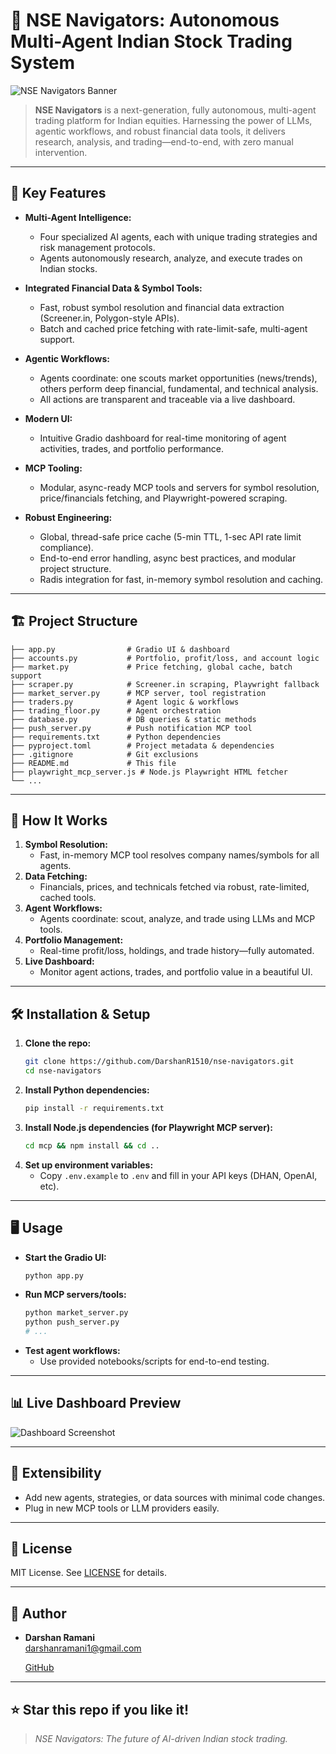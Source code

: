 # 🚀 NSE Navigators: Autonomous Multi-Agent Indian Stock Trading System

![NSE Navigators Banner](https://user-images.githubusercontent.com/your-banner-image.png)

> **NSE Navigators** is a next-generation, fully autonomous, multi-agent trading platform for Indian equities. Harnessing the power of LLMs, agentic workflows, and robust financial data tools, it delivers research, analysis, and trading—end-to-end, with zero manual intervention.

---

## 🌟 Key Features

- **Multi-Agent Intelligence:**
  - Four specialized AI agents, each with unique trading strategies and risk management protocols.
  - Agents autonomously research, analyze, and execute trades on Indian stocks.

- **Integrated Financial Data & Symbol Tools:**
  - Fast, robust symbol resolution and financial data extraction (Screener.in, Polygon-style APIs).
  - Batch and cached price fetching with rate-limit-safe, multi-agent support.

- **Agentic Workflows:**
  - Agents coordinate: one scouts market opportunities (news/trends), others perform deep financial, fundamental, and technical analysis.
  - All actions are transparent and traceable via a live dashboard.

- **Modern UI:**
  - Intuitive Gradio dashboard for real-time monitoring of agent activities, trades, and portfolio performance.

- **MCP Tooling:**
  - Modular, async-ready MCP tools and servers for symbol resolution, price/financials fetching, and Playwright-powered scraping.

- **Robust Engineering:**
  - Global, thread-safe price cache (5-min TTL, 1-sec API rate limit compliance).
  - End-to-end error handling, async best practices, and modular project structure.
  - Radis integration for fast, in-memory symbol resolution and caching.

---

## 🏗️ Project Structure

```
├── app.py                # Gradio UI & dashboard
├── accounts.py           # Portfolio, profit/loss, and account logic
├── market.py             # Price fetching, global cache, batch support
├── scraper.py            # Screener.in scraping, Playwright fallback
├── market_server.py      # MCP server, tool registration
├── traders.py            # Agent logic & workflows
├── trading_floor.py      # Agent orchestration
├── database.py           # DB queries & static methods
├── push_server.py        # Push notification MCP tool
├── requirements.txt      # Python dependencies
├── pyproject.toml        # Project metadata & dependencies
├── .gitignore            # Git exclusions
├── README.md             # This file
├── playwright_mcp_server.js # Node.js Playwright HTML fetcher
└── ...
```

---

## 🤖 How It Works

1. **Symbol Resolution:**
   - Fast, in-memory MCP tool resolves company names/symbols for all agents.
2. **Data Fetching:**
   - Financials, prices, and technicals fetched via robust, rate-limited, cached tools.
3. **Agent Workflows:**
   - Agents coordinate: scout, analyze, and trade using LLMs and MCP tools.
4. **Portfolio Management:**
   - Real-time profit/loss, holdings, and trade history—fully automated.
5. **Live Dashboard:**
   - Monitor agent actions, trades, and portfolio value in a beautiful UI.

---

## 🛠️ Installation & Setup

1. **Clone the repo:**
   ```sh
   git clone https://github.com/DarshanR1510/nse-navigators.git
   cd nse-navigators
   ```
2. **Install Python dependencies:**
   ```sh
   pip install -r requirements.txt
   ```
3. **Install Node.js dependencies (for Playwright MCP server):**
   ```sh
   cd mcp && npm install && cd ..
   ```
4. **Set up environment variables:**
   - Copy `.env.example` to `.env` and fill in your API keys (DHAN, OpenAI, etc).

---

## 🖥️ Usage

- **Start the Gradio UI:**
  ```sh
  python app.py
  ```
- **Run MCP servers/tools:**
  ```sh
  python market_server.py
  python push_server.py
  # ...
  ```
- **Test agent workflows:**
  - Use provided notebooks/scripts for end-to-end testing.

---

## 📊 Live Dashboard Preview

![Dashboard Screenshot](https://user-images.githubusercontent.com/your-dashboard-screenshot.png)

---

## 🧩 Extensibility
- Add new agents, strategies, or data sources with minimal code changes.
- Plug in new MCP tools or LLM providers easily.

---

## 📝 License

MIT License. See [LICENSE](LICENSE) for details.

---

## 👤 Author

- **Darshan Ramani**  
  [darshanramani1@gmail.com](mailto:darshanramani1@gmail.com)
  
  [GitHub](https://github.com/DarshanR1510)

---

## ⭐ Star this repo if you like it!

> _NSE Navigators: The future of AI-driven Indian stock trading._
